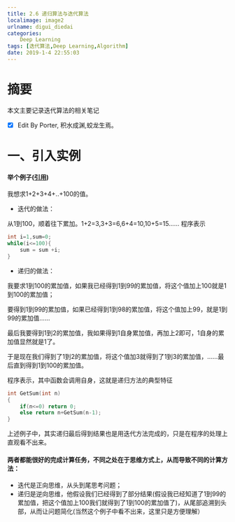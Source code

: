 ```yaml
---
title: 2.6 递归算法与迭代算法
localimage: image2
urlname: digui_diedai
categories:      
    Deep Learning    
tags: [迭代算法,Deep Learning,Algorithm]
date: 2019-1-4 22:55:03
---
```


# 摘要

本文主要记录迭代算法的相关笔记

- [x] Edit By Porter, 积水成渊,蛟龙生焉。

<!-- more -->

# 一、引入实例

#### 举个例子([引用](https://www.cnblogs.com/xiaozhumaopao/p/4121372.html]))

我想求1+2+3+4+..+100的值。

- 迭代的做法：

从1到100，顺着往下累加。1+2=3,3+3=6,6+4=10,10+5=15……
程序表示

```C
int i=1,sum=0;
while(i<=100){
    sum = sum +i; 
}
```

- 递归的做法：

我要求1到100的累加值，如果我已经得到1到99的累加值，将这个值加上100就是1到100的累加值；

要得到1到99的累加值，如果已经得到1到98的累加值，将这个值加上99，就是1到99的累加值……

最后我要得到1到2的累加值，我如果得到1自身累加值，再加上2即可，1自身的累加值显然就是1了。

于是现在我们得到了1到2的累加值，将这个值加3就得到了1到3的累加值，……最后直到得到1到100的累加值。

程序表示，其中函数会调用自身，这就是递归方法的典型特征

```C
int GetSum(int n)
{
    if(n<=0) return 0;
    else return n+GetSum(n-1);
}
```

上述例子中，其实递归最后得到结果也是用迭代方法完成的，只是在程序的处理上直观看不出来。

####  两者都能很好的完成计算任务，不同之处在于思维方式上，从而导致不同的计算方法：

- 迭代是正向思维，从头到尾思考问题；
- 递归是逆向思维，他假设我们已经得到了部分结果(假设我已经知道了1到99的累加值，把这个值加上100我们就得到了1到100的累加值了)，从尾部追溯到头部，从而让问题简化(当然这个例子中看不出来，这里只是方便理解）



